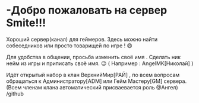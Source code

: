 # -Добро пожаловать на сервер  Smite!!!
Хороший сервер(канал) для геймеров. Здесь можно найти собеседников или просто товарищей по игре ! :smile: 

Для удобства в общении, просьба изменить своё имя . Сделать ник нейм из игры и приписать своё имя. :wink:  ( Например : AngelMK[Николай] )

Идёт открытый набор в клан ВерхнийМир[РАЙ] , по всем вопросам обращаться к Администратору[ADM] или Гейм Мастеру[GM] сервера.(Всем членам клана автоматический присваевается роль @Ангел)
/github
